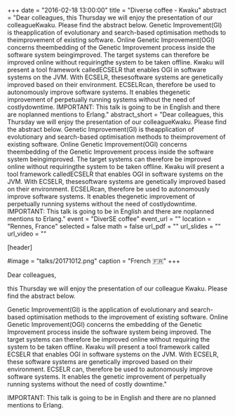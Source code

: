 +++
date = "2016-02-18 13:00:00"
title = "Diverse coffee - Kwaku"
abstract = "Dear colleagues, this Thursday we will enjoy the presentation of our colleagueKwaku. Please find the abstract below. Genetic Improvement(GI) is theapplication of evolutionary and search-based optimisation methods to theimprovement of existing software. Online Genetic Improvement(OGI) concerns theembedding of the Genetic Improvement process inside the software system beingimproved. The target systems can therefore be improved online without requiringthe system to be taken offline. Kwaku will present a tool framework calledECSELR that enables OGI in software systems on the JVM. With ECSELR, thesesoftware systems are genetically improved based on their environment. ECSELRcan, therefore be used to autonomously improve software systems. It enables thegenetic improvement of perpetually running systems without the need of costlydowntime. IMPORTANT: This talk is going to be in English and there are noplanned mentions to Erlang."
abstract_short = "Dear colleagues, this Thursday we will enjoy the presentation of our colleagueKwaku. Please find the abstract below. Genetic Improvement(GI) is theapplication of evolutionary and search-based optimisation methods to theimprovement of existing software. Online Genetic Improvement(OGI) concerns theembedding of the Genetic Improvement process inside the software system beingimproved. The target systems can therefore be improved online without requiringthe system to be taken offline. Kwaku will present a tool framework calledECSELR that enables OGI in software systems on the JVM. With ECSELR, thesesoftware systems are genetically improved based on their environment. ECSELRcan, therefore be used to autonomously improve software systems. It enables thegenetic improvement of perpetually running systems without the need of costlydowntime. IMPORTANT: This talk is going to be in English and there are noplanned mentions to Erlang."
event = "DiverSE coffee"
event_url = ""
location = "Rennes, France"
selected = false
math = false
url_pdf = ""
url_slides = ""
url_video = ""


[header]

#image = "talks/20171012.png"
caption = "French :fr:"
+++


Dear colleagues, 

this Thursday we will enjoy the presentation of our colleague Kwaku. 
Please find the abstract below.


Genetic Improvement(GI) is the application of evolutionary and
search-based optimisation methods to the improvement of existing
software. Online Genetic Improvement(OGI) concerns the embedding of the
Genetic Improvement process inside the software system being improved.
The target systems can therefore be improved online without requiring
the system to be taken offline.
Kwaku will present a tool framework called ECSELR that enables OGI in software
systems on the JVM. With ECSELR, these software systems are genetically
improved based on their environment. ECSELR can, therefore be used to
autonomously improve software systems. It enables the genetic
improvement of perpetually running systems without the need of costly
downtime."

IMPORTANT: This talk is going to be in English and there are no planned mentions to Erlang.
